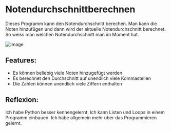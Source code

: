 # Notendurchschnittberechnen

Dieses Programm kann den Notendurchschnitt berechen. Man kann die Noten hinzufügen und dann wird der aktuelle Notendurchschnitt berechnet. So weiss man welchen Notendurchschnitt man im Moment hat.

![image](https://user-images.githubusercontent.com/97448892/148771634-1bdb3c7f-d0ab-431b-95c4-f334ede58968.png)


## Features: 
- Es können beliebig viele Noten hinzugefügt werden
- Es berechnet den Durchschnitt auf unendlich viele Kommastellen
- Die Zahlen können unendlich viele Ziffern enthalten


## Reflexion:
Ich habe Python besser kennengelernt. Ich kann Listen und Loops in einem Programm einbauen. Ich habe allgemein mehr über das Programmieren gelernt.
